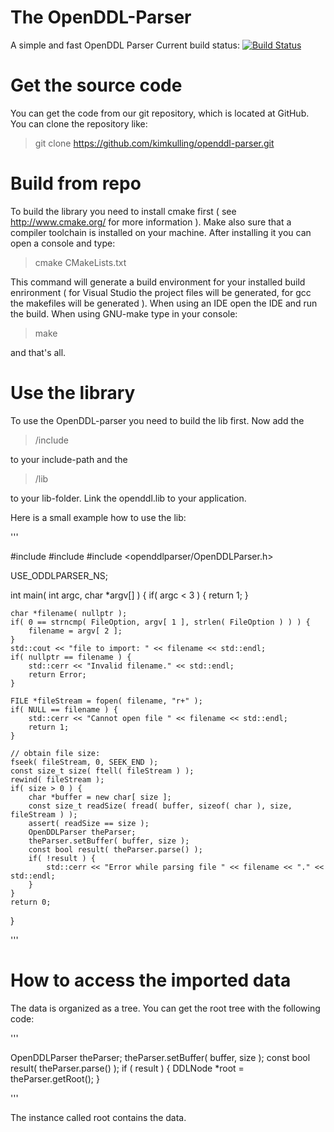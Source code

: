 The OpenDDL-Parser
==================

A simple and fast OpenDDL Parser
Current build status: [![Build Status](https://travis-ci.org/kimkulling/openddl-parser.png)](https://travis-ci.org/kimkulling/openddl-parser)

Get the source code
===================
You can get the code from our git repository, which is located at GitHub. You can clone the repository like:

> git clone https://github.com/kimkulling/openddl-parser.git

Build from repo
===============
To build the library you need to install cmake first ( see http://www.cmake.org/ for more information ). Make also sure that a compiler toolchain is installed on your machine.
After installing it you can open a console and type:

> cmake CMakeLists.txt

This command will generate a build environment for your installed build enrironment ( for Visual Studio the project files will be generated, for gcc the makefiles will be generated ).
When using an IDE open the IDE and run the build. When using GNU-make type in your console:

> make

and that's all.

Use the library
===============
To use the OpenDDL-parser you need to build the lib first. Now add the 
> <Repo-folder>/include 

to your include-path and the 

> <Repo-folder>/lib

to your lib-folder. Link the openddl.lib to your application. 

Here is a small example how to use the lib:

'''

#include <iostream>
#include <cassert>
#include <openddlparser/OpenDDLParser.h>

USE_ODDLPARSER_NS;

int main( int argc, char *argv[] ) {
    if( argc < 3 ) {
        return 1;
    }

    char *filename( nullptr );
    if( 0 == strncmp( FileOption, argv[ 1 ], strlen( FileOption ) ) ) {
        filename = argv[ 2 ];
    }
    std::cout << "file to import: " << filename << std::endl;   
    if( nullptr == filename ) {
        std::cerr << "Invalid filename." << std::endl;
        return Error;
    }

    FILE *fileStream = fopen( filename, "r+" );
    if( NULL == filename ) {
        std::cerr << "Cannot open file " << filename << std::endl;
        return 1;
    }

    // obtain file size:
    fseek( fileStream, 0, SEEK_END );
    const size_t size( ftell( fileStream ) );   
    rewind( fileStream );   
    if( size > 0 ) {
        char *buffer = new char[ size ];
        const size_t readSize( fread( buffer, sizeof( char ), size, fileStream ) );
        assert( readSize == size );
        OpenDDLParser theParser;
        theParser.setBuffer( buffer, size );
        const bool result( theParser.parse() );
        if( !result ) {
            std::cerr << "Error while parsing file " << filename << "." << std::endl;
        }
    }
    return 0;
}

'''

How to access the imported data
===============================
The data is organized as a tree. You can get the root tree with the following code:

'''

OpenDDLParser theParser;
theParser.setBuffer( buffer, size );
const bool result( theParser.parse() );
if ( result ) {
    DDLNode *root = theParser.getRoot();
}

'''

The instance called root contains the data.
